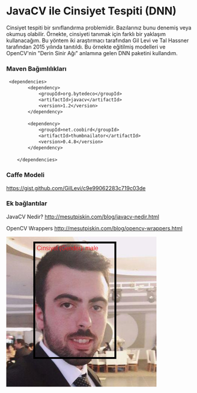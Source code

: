 # JavaCV ile Cinsiyet Tespiti (DNN)
Cinsiyet tespiti bir sınıflandırma problemidir. Bazılarınız bunu denemiş veya okumuş olabilir. Örnekte, cinsiyeti tanımak için farklı bir yaklaşım kullanacağım. Bu yöntem iki  araştırmacı tarafından Gil Levi ve Tal Hassner tarafından 2015 yılında tanıtıldı. Bu örnekte eğitilmiş modelleri ve OpenCV'nin "Derin Sinir Ağı" anlamına gelen DNN paketini kullandım.


### Maven Bağımlılıkları
```
 <dependencies>
        <dependency>
            <groupId>org.bytedeco</groupId>
            <artifactId>javacv</artifactId>
            <version>1.2</version>
        </dependency>  

        <dependency>
            <groupId>net.coobird</groupId>
            <artifactId>thumbnailator</artifactId>
            <version>0.4.8</version>
        </dependency>

    </dependencies>
```

### Caffe Modeli

https://gist.github.com/GilLevi/c9e99062283c719c03de


### Ek bağlantılar
JavaCV Nedir? http://mesutpiskin.com/blog/javacv-nedir.html

OpenCV Wrappers http://mesutpiskin.com/blog/opencv-wrappers.html

![cinsiyet tespiti](static/ss.png)